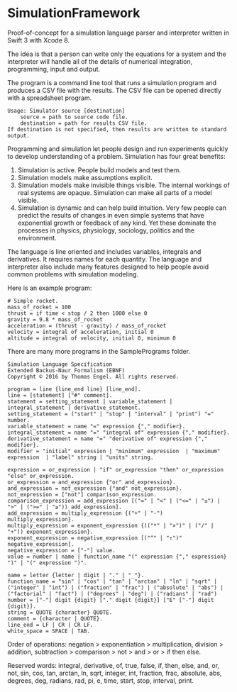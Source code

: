 # SimulationFramework
Proof-of-concept for a simulation language parser and interpreter written in Swift 3 with Xcode 8.

The idea is that a person can write only the equations for a system and the interpreter will handle all of the details of numerical integration, programming, input and output.

The program is a command line tool that runs a simulation program and produces a CSV file with the results. The CSV file can be opened directly with a spreadsheet program.

    Usage: Simulator source [destination]
        source = path to source code file.
        destination = path for results CSV file.
    If destination is not specified, then results are written to standard output.

Programming and simulation let people design and run experiments quickly to develop understanding of a problem. Simulation has four great benefits:

1.	Simulation is active. People build models and test them.
2.	Simulation models make assumptions explicit. 
3.	Simulation models make invisible things visible. The internal workings of real systems are opaque. Simulation can make all parts of a model visible.
4.	Simulation is dynamic and can help build intuition. Very few people can predict the results of changes in even simple systems that have exponential growth or feedback of any kind. Yet these dominate the processes in physics, physiology, sociology, politics and the environment.

The language is line oriented and includes variables, integrals and derivatives. It requires names for each quantity. The language and interpreter also include many features designed to help people avoid common problems with simulation modeling.

Here is an example program:

	# Simple rocket.
	mass_of_rocket = 100
	thrust = if time < stop / 2 then 1000 else 0
	gravity = 9.8 * mass_of_rocket
	acceleration = (thrust - gravity) / mass_of_rocket
	velocity = integral of acceleration, initial 0
	altitude = integral of velocity, initial 0, minimum 0

There are many more programs in the SamplePrograms folder.

    Simulation Language Specification
    Extended Backus-Naur Formalism (EBNF)
    Copyright © 2016 by Thomas Engel. All rights reserved.

    program = line {line_end line} [line_end].
    line = [statement] ["#" comment].
    statement = setting_statement | variable_statement | integral_statement | derivative_statement.
    setting_statement = ("start" | "stop" | "interval" | "print") "=" number.
    variable_statement = name "=" expression {"," modifier}.
    integral_statement = name "=" "integral of" expression {"," modifier}.
    derivative_statement = name "=" "derivative of" expression {"," modifier}.
    modifier = "initial" expression | "minimum" expression  | "maximum" expression  | "label" string | "units" string.

    expression = or_expression | "if" or_expression "then" or_expression "else" or_expression.
    or_expression = and_expression {"or" and_expression}.
    and_expression = not_expression {"and" not_expression}.
    not_expression = ["not"] comparison_expression.
    comparison_expression = add_expression [("=" | "<" | ("<=" | "≤") | ">" | (">=" | "≥")) add_expression].
    add_expression = multiply_expression {("+" | "-") multiply_expression}.
    multiply_expression = exponent_expression {(("*" | "×")" | ("/" | "÷")) exponent_expression}.
    exponent_expression = negative_expression [("^" | "↑")" negative_expression].
    negative_expression = ["-"] value.
    value = number | name | function_name "(" expression {"," expression} ")" | "(" expression ")".

    name = letter {letter | digit | "." | "_"}.
	function_name = "sin" | "cos" | "tan" | "arctan" | "ln" | "sqrt" | ("integer" | "int") | ("fraction" | "frac") | ("absolute" | "abs") | ("factorial" | "fact") | ("degrees" | "deg") | ("radians" | "rad")
    number = ["-"] digit {digit} ["." digit {digit}] ["E" ["-"] digit {digit}].
    string = QUOTE {character} QUOTE.
    comment = {character | QUOTE}.
    line_end = LF | CR | CR LF.
    white_space = SPACE | TAB.

Order of operations: negation > exponentiation > multiplication, division > addition, subtraction > comparison > not > and > or > if then else.

Reserved words: integral, derivative, of, true, false, if, then, else, and, or, not, sin, cos, tan, arctan, ln, sqrt, integer, int, fraction, frac, absolute, abs, degrees, deg, radians, rad, pi, e, time, start, stop, interval, print.
